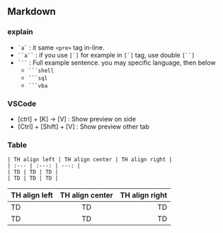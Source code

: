 ## Markdown

### explain

* `` `a` `` : it same `<pre>` tag in-line.
* ` ``a`` ` : if you use `` [`] `` for example in `` [`] `` tag, use double ` [``] `
* ` ``` ` : Full example sentence. you may specific language, then below
  * ` ```shell `
  * ` ```sql ` 
  * ` ```vba ` 

### VSCode

* [ctrl] + [K] → [V] : Show preview on side
* [Ctrl] + [Shift] + [V] : Show preview other tab

### Table

```
| TH align left | TH align center | TH align right |
| :--- | :---: | ---: |
| TD | TD | TD |
| TD | TD | TD |
```

| TH align left | TH align center | TH align right |
| :--- | :---: | ---: |
| TD | TD | TD |
| TD | TD | TD |


